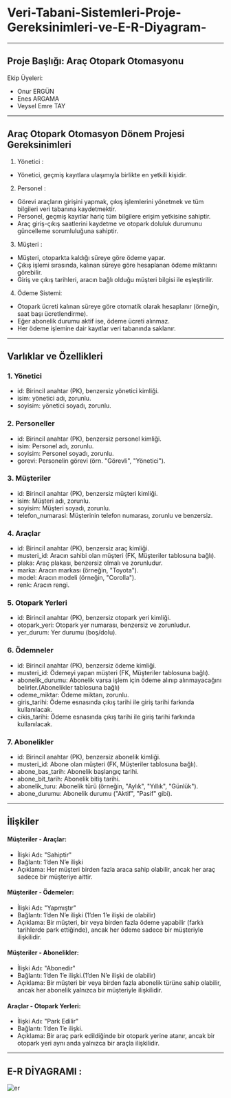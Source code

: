 # Veri-Tabani-Sistemleri-Proje-Gereksinimleri-ve-E-R-Diyagram-
---
## Proje Başlığı: Araç Otopark Otomasyonu
Ekip Üyeleri:
- Onur ERGÜN
- Enes ARGAMA
- Veysel Emre TAY
***
## Araç Otopark Otomasyon Dönem Projesi Gereksinimleri

1. Yönetici :
- Yönetici, geçmiş kayıtlara ulaşımıyla birlikte en yetkili kişidir.

2. Personel :
- Görevi araçların girişini yapmak, çıkış işlemlerini yönetmek ve tüm bilgileri veri tabanına kaydetmektir.
- Personel, geçmiş kayıtlar hariç tüm bilgilere erişim yetkisine sahiptir.
- Araç giriş-çıkış saatlerini kaydetme ve otopark doluluk durumunu güncelleme sorumluluğuna sahiptir.

3. Müşteri :
- Müşteri, otoparkta kaldığı süreye göre ödeme yapar.
- Çıkış işlemi sırasında, kalınan süreye göre hesaplanan ödeme miktarını görebilir.
- Giriş ve çıkış tarihleri, aracın bağlı olduğu müşteri bilgisi ile eşleştirilir.

4. Ödeme Sistemi:
- Otopark ücreti kalınan süreye göre otomatik olarak hesaplanır (örneğin, saat başı ücretlendirme).
- Eğer abonelik durumu aktif ise, ödeme ücreti alınmaz.
- Her ödeme işlemine dair kayıtlar veri tabanında saklanır.

---
## Varlıklar ve Özellikleri 

### 1. Yönetici
- id: Birincil anahtar (PK), benzersiz yönetici kimliği.
- isim: yönetici adı, zorunlu.
- soyisim: yönetici soyadı, zorunlu.

### 2. Personeller
- id: Birincil anahtar (PK), benzersiz personel kimliği.
- isim: Personel adı, zorunlu.
- soyisim: Personel soyadı, zorunlu.
- gorevi: Personelin görevi (örn. "Görevli", "Yönetici").
   
### 3. Müşteriler
- id: Birincil anahtar (PK), benzersiz müşteri kimliği.
- isim: Müşteri adı, zorunlu.
- soyisim: Müşteri soyadı, zorunlu.
- telefon_numarasi: Müşterinin telefon numarası, zorunlu ve benzersiz.

### 4. Araçlar
- id: Birincil anahtar (PK), benzersiz araç kimliği.
- musteri_id: Aracın sahibi olan müşteri (FK, Müşteriler tablosuna bağlı).
- plaka: Araç plakası, benzersiz olmalı ve zorunludur.
- marka: Aracın markası (örneğin, "Toyota").
- model: Aracın modeli (örneğin, "Corolla").
- renk: Aracın rengi.

### 5. Otopark Yerleri
- id: Birincil anahtar (PK), benzersiz otopark yeri kimliği.
- otopark_yeri: Otopark yer numarası, benzersiz ve zorunludur.
- yer_durum: Yer durumu (boş/dolu).

### 6. Ödemneler
- id: Birincil anahtar (PK), benzersiz ödeme kimliği.
- musteri_id: Ödemeyi yapan müşteri (FK, Müşteriler tablosuna bağlı).
- abonelik_durumu: Abonelik varsa işlem için ödeme alınıp alınmayacağını belirler.(Abonelikler tablosuna bağlı) 
- odeme_miktar: Ödeme miktarı, zorunlu.
- giris_tarihi: Ödeme esnasında çıkış tarihi ile giriş tarihi farkında kullanılacak.
- cikis_tarihi: Ödeme esnasında çıkış tarihi ile giriş tarihi farkında kullanılacak.

### 7. Abonelikler
- id: Birincil anahtar (PK), benzersiz abonelik kimliği.
- musteri_id: Abone olan müşteri (FK, Müşteriler tablosuna bağlı).
- abone_bas_tarih: Abonelik başlangıç tarihi.
- abone_bit_tarih: Abonelik bitiş tarihi.
- abonelik_turu: Abonelik türü (örneğin, "Aylık", "Yıllık", "Günlük").
- abone_durumu: Abonelik durumu ("Aktif", "Pasif" gibi).
---

## İlişkiler

#### Müşteriler - Araçlar:
- İlişki Adı: "Sahiptir"
- Bağlantı: 1’den N’e ilişki
- Açıklama: Her müşteri birden fazla araca sahip olabilir, ancak her araç sadece bir müşteriye aittir.
  
#### Müşteriler - Ödemeler:
- İlişki Adı: "Yapmıştır"
- Bağlantı: 1’den N’e ilişki (1’den 1’e ilişki de olabilir)
- Açıklama: Bir müşteri, bir veya birden fazla ödeme yapabilir (farklı tarihlerde park ettiğinde), ancak her ödeme sadece bir müşteriyle ilişkilidir.

#### Müşteriler - Abonelikler:
- İlişki Adı: "Abonedir"
- Bağlantı: 1’den 1’e ilişki.(1’den N’e ilişki de olabilir)
- Açıklama: Bir müşteri bir veya birden fazla abonelik türüne sahip olabilir, ancak her abonelik yalnızca bir müşteriyle ilişkilidir.

#### Araçlar - Otopark Yerleri:
- İlişki Adı: "Park Edilir"
- Bağlantı: 1’den 1’e ilişki.
- Açıklama: Bir araç park edildiğinde bir otopark yerine atanır, ancak bir otopark yeri aynı anda yalnızca bir araçla ilişkilidir.

---
## E-R DİYAGRAMI : 
![er](https://github.com/user-attachments/assets/b4020c6b-a753-4835-87ec-6d34f4879ee8)
